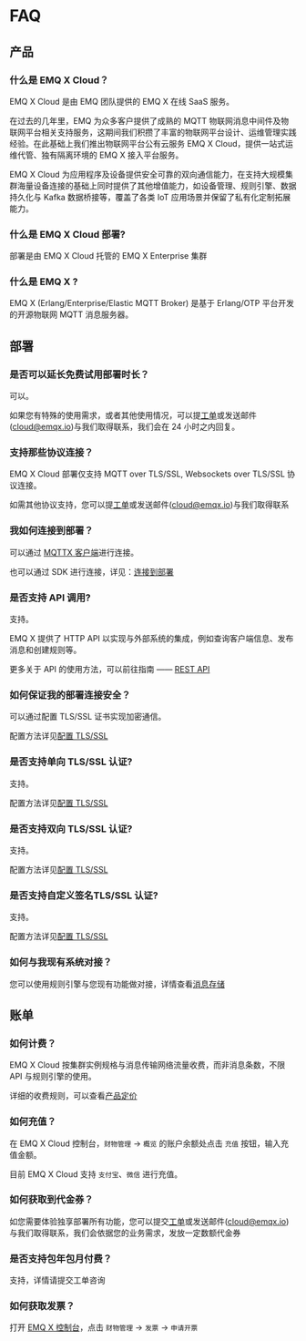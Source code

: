 # FAQ

## 产品

### 什么是 EMQ X Cloud？

EMQ X Cloud 是由 EMQ 团队提供的 EMQ X 在线 SaaS 服务。

在过去的几年里，EMQ 为众多客户提供了成熟的 MQTT 物联网消息中间件及物联网平台相关支持服务，这期间我们积攒了丰富的物联网平台设计、运维管理实践经验。在此基础上我们推出物联网平台公有云服务 EMQ X Cloud，提供一站式运维代管、独有隔离环境的 EMQ X 接入平台服务。

EMQ X Cloud 为应用程序及设备提供安全可靠的双向通信能力，在支持大规模集群海量设备连接的基础上同时提供了其他增值能力，如设备管理、规则引擎、数据持久化与 Kafka 数据桥接等，覆盖了各类 IoT 应用场景并保留了私有化定制拓展能力。

### 什么是 EMQ X Cloud 部署?

部署是由 EMQ X Cloud 托管的 EMQ X Enterprise 集群

### 什么是 EMQ X ?

EMQ X (Erlang/Enterprise/Elastic MQTT Broker) 是基于 Erlang/OTP 平台开发的开源物联网 MQTT 消息服务器。

## 部署

### 是否可以延长免费试用部署时长？

可以。

如果您有特殊的使用需求，或者其他使用情况，可以提[工单](contact.md)或发送邮件(cloud@emqx.io)与我们取得联系，我们会在 24 小时之内回复。

### 支持那些协议连接？

EMQ X Cloud 部署仅支持 MQTT over TLS/SSL, Websockets over TLS/SSL 协议连接。

如需其他协议支持，您可以提[工单](contact.md)或发送邮件(cloud@emqx.io)与我们取得联系

### 我如何连接到部署？

可以通过 [MQTTX 客户端](https://mqttx.app)进行连接。

也可以通过 SDK 进行连接，详见：[连接到部署](connect_to_deployments/introduction.md)

### 是否支持 API 调用?

支持。

EMQ X 提供了 HTTP API 以实现与外部系统的集成，例如查询客户端信息、发布消息和创建规则等。

更多关于 API 的使用方法，可以前往指南 —— [REST API](api.md)

### 如何保证我的部署连接安全？

可以通过配置 TLS/SSL 证书实现加密通信。

配置方法详见[配置 TLS/SSL](deployments/tls_ssl.md)

### 是否支持单向 TLS/SSL 认证?

支持。

配置方法详见[配置 TLS/SSL](deployments/tls_ssl.md)

### 是否支持双向 TLS/SSL 认证?

支持。

配置方法详见[配置 TLS/SSL](deployments/tls_ssl.md)

### 是否支持自定义签名TLS/SSL 认证?

支持。

配置方法详见[配置 TLS/SSL](deployments/tls_ssl.md)

### 如何与我现有系统对接？

您可以使用规则引擎与您现有功能做对接，详情查看[消息存储](rule_engine/introduction.md)

## 账单
### 如何计费？

EMQ X Cloud 按集群实例规格与消息传输网络流量收费，而非消息条数，不限 API 与规则引擎的使用。

详细的收费规则，可以查看[产品定价](pricing.md)

### 如何充值？

在 EMQ X Cloud 控制台，`财物管理` -> `概览` 的账户余额处点击 `充值` 按钮，输入充值金额。

目前 EMQ X Cloud 支持 `支付宝`、`微信` 进行充值。

### 如何获取到代金券？

如您需要体验独享部署所有功能，您可以提交[工单](contact.md)或发送邮件(cloud@emqx.io)与我们取得联系，我们会依据您的业务需求，发放一定数额代金券

### 是否支持包年包月付费？

支持，详情请提交工单咨询

### 如何获取发票？

打开 [EMQ X 控制台](https://cloud.emqx.cn/console)，点击 `财物管理` -> `发票` -> `申请开票`